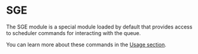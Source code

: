 # SGE

The SGE module is a special module loaded by default that provides access to scheduler commands for interacting with the queue.

You can learn more about these commands in the [Usage section](../../usage/start).
